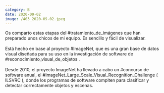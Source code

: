 ```yaml
--- 
category: B 
date: 2020-09-02 
image: /403_2020-09-02.jpeg 
--- 
```


Os comparto estas etapas del #tratamiento_de_imágenes que han preparado unos chicos de mi equipo. Es sencillo y fácil de visualizar. <br><br>Está hecho en base al proyecto #ImageNet, que es una gran base de datos visual diseñada para su uso en la investigación de software de #reconocimiento_visual_de_objetos . <br><br>Desde 2010, el proyecto ImageNet ha llevado a cabo un #concurso de software anual, el #ImageNet_Large_Scale_Visual_Recognition_Challenge ( ILSVRC ), donde los programas de software compiten para clasificar y detectar correctamente objetos y escenas.